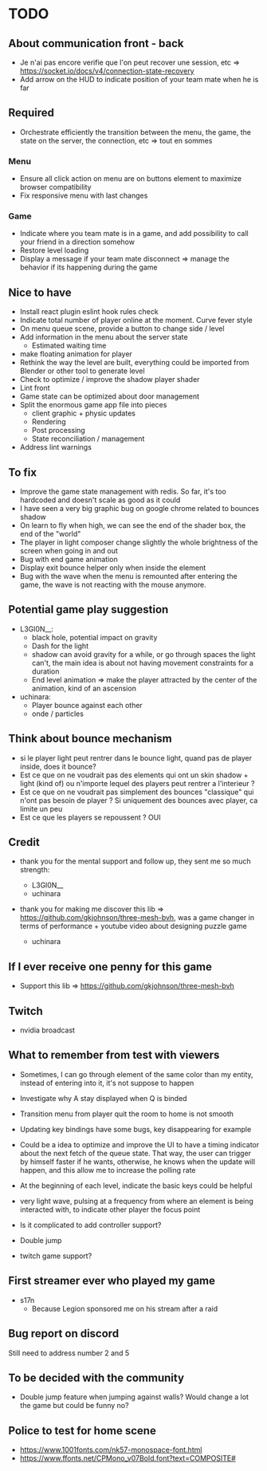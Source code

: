 # TODO

## About communication front - back

- Je n'ai pas encore verifie que l'on peut recover une session, etc => https://socket.io/docs/v4/connection-state-recovery
- Add arrow on the HUD to indicate position of your team mate when he is far

## Required

- Orchestrate efficiently the transition between the menu, the game, the state on the server, the connection, etc => tout en sommes

### Menu

- Ensure all click action on menu are on buttons element to maximize browser compatibility
- Fix responsive menu with last changes

### Game

- Indicate where you team mate is in a game, and add possibility to call your friend in a direction somehow
- Restore level loading
- Display a message if your team mate disconnect => manage the behavior if its happening during the game

## Nice to have

- Install react plugin eslint hook rules check
- Indicate total number of player online at the moment. Curve fever style
- On menu queue scene, provide a button to change side / level
- Add information in the menu about the server state
  - Estimated waiting time
- make floating animation for player
- Rethink the way the level are built, everything could be imported from Blender or other tool to generate level
- Check to optimize / improve the shadow player shader
- Lint front
- Game state can be optimized about door management
- Split the enormous game app file into pieces
  - client graphic + physic updates
  - Rendering
  - Post processing
  - State reconciliation / management
- Address lint warnings

## To fix

- Improve the game state management with redis. So far, it's too hardcoded and doesn't scale as good as it could
- I have seen a very big graphic bug on google chrome related to bounces shadow
- On learn to fly when high, we can see the end of the shader box, the end of the "world"
- The player in light composer change slightly the whole brightness of the screen when going in and out
- Bug with end game animation
- Display exit bounce helper only when inside the element
- Bug with the wave when the menu is remounted after entering the game, the wave is not reacting with the mouse anymore.

## Potential game play suggestion

- L3Gl0N__:
  - black hole, potential impact on gravity
  - Dash for the light
  - shadow can avoid gravity for a while, or go through spaces the light can't, the main idea is about not having movement constraints for a duration
  - End level animation => make the player attracted by the center of the animation, kind of an ascension
- uchinara:
  - Player bounce against each other
  - onde / particles

## Think about bounce mechanism

- si le player light peut rentrer dans le bounce light, quand pas de player inside, does it bounce?
- Est ce que on ne voudrait pas des elements qui ont un skin shadow + light (kind of) ou n'importe lequel des players peut rentrer a l'interieur ?
- Est ce que on ne voudrait pas simplement des bounces "classique" qui n'ont pas besoin de player ? Si uniquement des bounces avec player, ca limite un peu
- Est ce que les players se repoussent ? OUI

## Credit

- thank you for the mental support and follow up, they sent me so much strength:
  - L3Gl0N__
  - uchinara

- thank you for making me discover this lib => https://github.com/gkjohnson/three-mesh-bvh, was a game changer in terms of performance + youtube video about designing puzzle game
  - uchinara

## If I ever receive one penny for this game

- Support this lib => https://github.com/gkjohnson/three-mesh-bvh

## Twitch

- nvidia broadcast

## What to remember from test with viewers

- Sometimes, I can go through element of the same color than my entity, instead of entering into it, it's not suppose to happen

- Investigate why A stay displayed when Q is binded
- Transition menu from player quit the room to home is not smooth
- Updating key bindings have some bugs, key disappearing for example
- Could be a idea to optimize and improve the UI to have a timing indicator about the next fetch of the queue state. That way, the user can trigger by himself faster if he wants, otherwise, he knows when the update will happen, and this allow me to increase the polling rate

- At the beginning of each level, indicate the basic keys could be helpful
- very light wave, pulsing at a frequency from where an element is being interacted with, to indicate other player the focus point
- Is it complicated to add controller support?
- Double jump
- twitch game support?

## First streamer ever who played my game

- s17n
  - Because Legion sponsored me on his stream after a raid

## Bug report on discord

Still need to address number 2 and 5

## To be decided with the community

- Double jump feature when jumping against walls? Would change a lot the game but could be funny no?

## Police to test for home scene

- https://www.1001fonts.com/nk57-monospace-font.html
- https://www.ffonts.net/CPMono_v07Bold.font?text=COMPOSITE#

